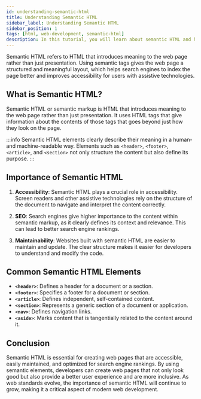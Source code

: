 ```yaml
---
id: understanding-semantic-html
title: Understanding Semantic HTML
sidebar_label: Understanding Semantic HTML
sidebar_position: 1
tags: [html, web-development, semantic-html]
description: In this tutorial, you will learn about semantic HTML and how it can improve the accessibility, search engine optimization (SEO), and maintainability of your web pages.
---
```


Semantic HTML refers to HTML that introduces meaning to the web page rather than just presentation. Using semantic tags gives the web page a structured and meaningful layout, which helps search engines to index the page better and improves accessibility for users with assistive technologies.

## What is Semantic HTML?

Semantic HTML or semantic markup is HTML that introduces meaning to the web page rather than just presentation. It uses HTML tags that give information about the contents of those tags that goes beyond just how they look on the page.

:::info
Semantic HTML elements clearly describe their meaning in a human- and machine-readable way. Elements such as `<header>`, `<footer>`, `<article>`, and `<section>` not only structure the content but also define its purpose.
:::

## Importance of Semantic HTML

1. **Accessibility**: Semantic HTML plays a crucial role in accessibility. Screen readers and other assistive technologies rely on the structure of the document to navigate and interpret the content correctly.

2. **SEO**: Search engines give higher importance to the content within semantic markup, as it clearly defines its context and relevance. This can lead to better search engine rankings.

3. **Maintainability**: Websites built with semantic HTML are easier to maintain and update. The clear structure makes it easier for developers to understand and modify the code.

## Common Semantic HTML Elements

- **`<header>`**: Defines a header for a document or a section.
- **`<footer>`**: Specifies a footer for a document or section.
- **`<article>`**: Defines independent, self-contained content.
- **`<section>`**: Represents a generic section of a document or application.
- **`<nav>`**: Defines navigation links.
- **`<aside>`**: Marks content that is tangentially related to the content around it.

## Conclusion

Semantic HTML is essential for creating web pages that are accessible, easily maintained, and optimized for search engine rankings. By using semantic elements, developers can create web pages that not only look good but also provide a better user experience and are more inclusive. As web standards evolve, the importance of semantic HTML will continue to grow, making it a critical aspect of modern web development.
